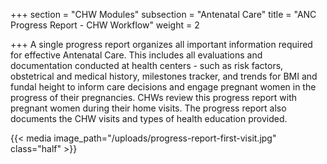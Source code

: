 +++
section = "CHW Modules"
subsection = "Antenatal Care"
title = "ANC Progress Report - CHW Workflow"
weight = 2

+++
A single progress report organizes all important information required for effective Antenatal Care. This includes all evaluations and documentation conducted at health centers - such as risk factors, obstetrical and medical history, milestones tracker, and trends for BMI and fundal height to inform care decisions and engage pregnant women in the progress of their pregnancies. CHWs review this progress report with pregnant women during their home visits. The progress report also documents the CHW visits and types of health education provided.

{{< media image_path="/uploads/progress-report-first-visit.jpg" class="half" >}}